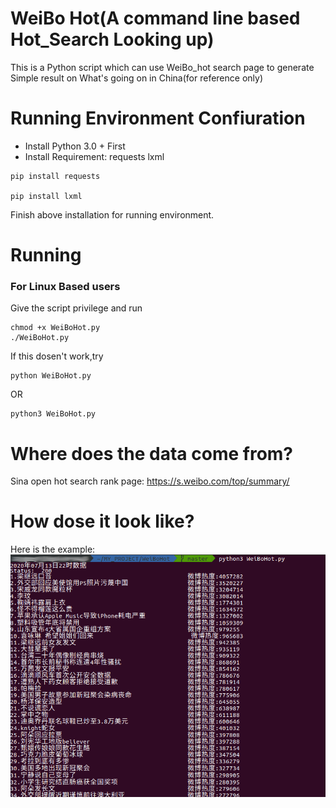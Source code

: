 # WeiBo Hot(A command line based Hot_Search Looking up)
This is a Python script which can use WeiBo_hot search page to generate Simple result on What's going on in China(for reference only)
# Running Environment Confiuration
- Install Python 3.0 + First
- Install Requirement: requests lxml
```
pip install requests

pip install lxml
```
Finish above installation for running environment.
# Running
### For Linux Based users
Give the script privilege and run
```
chmod +x WeiBoHot.py
./WeiBoHot.py
```
If this dosen't work,try
```
python WeiBoHot.py
```
OR
```
python3 WeiBoHot.py
```
# Where does the data come from?
Sina open hot search rank page: https://s.weibo.com/top/summary/
# How dose it look like?
Here is the example:
![](/img/result.png)

